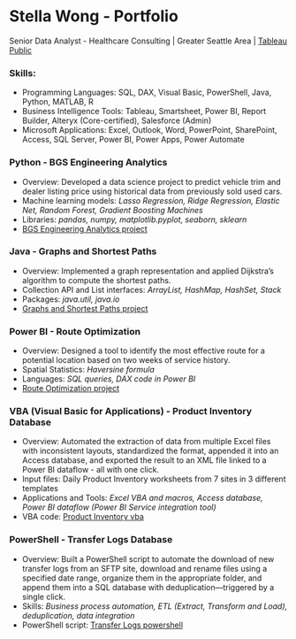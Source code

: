 # Stella Wong - Portfolio
Senior Data Analyst - Healthcare Consulting | Greater Seattle Area | [Tableau Public](https://public.tableau.com/app/profile/sze.mun.wong)

### Skills:
- Programming Languages: SQL, DAX, Visual Basic, PowerShell, Java, Python, MATLAB, R
- Business Intelligence Tools: Tableau, Smartsheet, Power BI, Report Builder, Alteryx (Core-certified), Salesforce (Admin)
- Microsoft Applications: Excel, Outlook, Word, PowerPoint, SharePoint, Access, SQL Server, Power BI, Power Apps, Power Automate
  
### Python - BGS Engineering Analytics
- Overview: Developed a data science project to predict vehicle trim and dealer listing price using historical data from previously sold used cars.
- Machine learning models: *Lasso Regression, Ridge Regression, Elastic Net, Random Forest, Gradient Boosting Machines*
- Libraries: *pandas, numpy, matplotlib.pyplot, seaborn, sklearn*
- [BGS Engineering Analytics project](https://github.com/cmunwong/BGS-Engineering-Analytics)

### Java - Graphs and Shortest Paths
- Overview: Implemented a graph representation and applied Dijkstra’s algorithm to compute the shortest paths.
- Collection API and List interfaces: *ArrayList, HashMap, HashSet, Stack*
- Packages: *java.util, java.io*
- [Graphs and Shortest Paths project](https://github.com/cmunwong/Graphs-and-Shortest-Paths)
  
### Power BI - Route Optimization
- Overview: Designed a tool to identify the most effective route for a potential location based on two weeks of service history.
- Spatial Statistics: *Haversine formula*
- Languages: *SQL queries, DAX code in Power BI*
- [Route Optimization project](https://github.com/cmunwong/projects/blob/main/route_optimization_tool.pdf)

### VBA (Visual Basic for Applications) - Product Inventory Database
- Overview: Automated the extraction of data from multiple Excel files with inconsistent layouts, standardized the format, appended it into an Access database, and exported the result to an XML file linked to a Power BI dataflow - all with one click.
- Input files: Daily Product Inventory worksheets from 7 sites in 3 different templates
- Applications and Tools: *Excel VBA and macros, Access database, Power BI dataflow (Power BI Service integration tool)*
- VBA code: [Product Inventory vba](https://github.com/cmunwong/projects/blob/main/product_inventory_vba)

### PowerShell - Transfer Logs Database
- Overview: Built a PowerShell script to automate the download of new transfer logs from an SFTP site, download and rename files using a specified date range, organize them in the appropriate folder, and append them into a SQL database with deduplication—triggered by a single click.
- Skills: *Business process automation, ETL (Extract, Transform and Load), deduplication, data integration*
- PowerShell script: [Transfer Logs powershell](https://github.com/cmunwong/projects/blob/main/transfer_logs_powershell)
